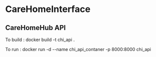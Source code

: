 # CareHomeInterface

## CareHomeHub API
   To build :  docker build -t chi_api .
   
   To run : docker run -d --name chi_api_contaner -p 8000:8000 chi_api
